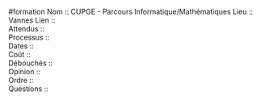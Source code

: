 #formation
Nom ::  CUPGE - Parcours Informatique/Mathématiques
Lieu ::  Vannes
Lien ::  
Attendus ::  
Processus ::  
Dates ::  
Coût ::  
Débouchés ::  
Opinion ::  
Ordre ::  
Questions ::  
